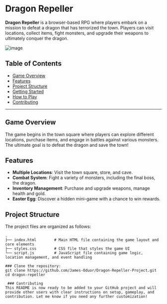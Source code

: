  # Dragon Repeller

**Dragon Repeller** is a browser-based RPG where players embark on a mission to defeat a dragon that has terrorized the town. Players can visit locations, collect items, fight monsters, and upgrade their weapons to ultimately conquer the dragon.

![image](https://github.com/user-attachments/assets/a8db0bd9-6bb6-4536-a216-fb98bba87db9)

## Table of Contents

- [Game Overview](#game-overview)
- [Features](#features)
- [Project Structure](#project-structure)
- [Getting Started](#getting-started)
- [How to Play](#how-to-play)
- [Contributing](#contributing)

---

## Game Overview
The game begins in the town square where players can explore different locations, purchase items, and engage in battles against various monsters. The ultimate goal is to defeat the dragon and save the town!

## Features

- **Multiple Locations**: Visit the town square, store, and cave.
- **Combat System**: Fight a variety of monsters, including the final boss, the dragon.
- **Inventory Management**: Purchase and upgrade weapons, manage health and gold.
- **Easter Egg**: Discover a hidden mini-game with a chance to win rewards.

## Project Structure

The project files are organized as follows:

```plaintext
.
├── index.html        # Main HTML file containing the game layout and core elements
├── styles.css        # CSS file that styles the game UI
└── script.js         # JavaScript file containing game logic, location management, and event handling

### Clone the repository: 
git clone https://github.com/James-Oduor/Dragon-Repeller-Project.git
cd dragon-repeller

 ### Contributing
This README is now ready to be added to your GitHub project and will provide other users with clear instructions on setup, gameplay, and contribution. Let me know if you need any further customization!

